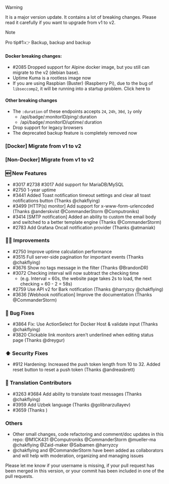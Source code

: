 > [!WARNING]
> It is a major version update. It contains a lot of breaking changes. Please read it carefully if you want to upgrade from v1 to v2.

> [!NOTE]
> Pro tip#1:👉 Backup, backup and backup

#### Docker breaking changes:

- #2085 Dropped support for Alpine docker image, but you still can migrate to the v2 (debian base).
- Uptime Kuma is a rootless image now
- If you are using Raspbian (Buster) (Raspberry Pi), due to the bug of `libseccomp2`, it will be running into a startup problem. Click here to

#### Other breaking changes
- The `:duration` of these endpoints accepts `24`, `24h`, `30d`, `1y` only
    - <kuma-url>/api/badge/:monitorID/ping/:duration
    - <kuma-url>/api/badge/:monitorID/uptime/:duration
- Drop support for legacy browsers
- The deprecated backup feature is completely removed now

### [Docker] Migrate from v1 to v2

###  [Non-Docker] Migrate from v1 to v2

### 🆕 New Features
- #3017 #2738 #3017 Add support for MariaDB/MySQL
- #2750 1-year uptime
- #3441 Added Toast notification timeout settings and clear all toast notifications button (Thanks @chakflying)
- #3499 [HTTP(s) monitor] Add support for x-www-form-urlencoded (Thanks @anderskvist @CommanderStorm @Computroniks)
- #3414 [SMTP notification] Added an ability to custom the email body and switched to a better template engine (Thanks @CommanderStorm)
- #2783 Add Grafana Oncall notification provider (Thanks @atmaniak)
<!-- - #3350 [exe] Added `--intranet` argument (Thanks @vanhoutenbos)-->

### 💇‍♀️ Improvements
- #2750 Improve uptime calculation performance
- #3515 Full server-side pagination for important events (Thanks @chakflying)
- #3676 Show no tags message in the filter (Thanks @BrandonDR)
- #3072 Checking interval will now subtract the checking time
    - (e.g. Interval = 60s, the website page takes 2s to load, the next checking = 60 - 2 = 58s)
- #2759 Use API v2 for Bark notification (Thanks @harryzcy @chakflying)
- #3636 [Webhook notification] Improve the documentation (Thanks @CommanderStorm)


### 🐛 Bug Fixes
- #3864 Fix: Use ActionSelect for Docker Host & validate input (Thanks @chakflying)
- #3820 Clickable link monitors aren't underlined when editing status page (Thanks @dreygur)

### ⬆️ Security Fixes

- #912 Hardening: Increased the push token length from 10 to 32. Added reset button to reset a push token (Thanks @andreasbrett)


### 🦎 Translation Contributors
- #3263 #3684 Add ability to translate toast messages (Thanks @chakflying)
- #3959 Add Uzbek language (Thanks @golibnarzullayev)
- #3659 (Thanks )

### Others
- Other small changes, code refactoring and comment/doc updates in this repo:
  @M1CK431 @Computroniks @CommanderStorm @mueller-ma @chakflying @Zaid-maker @Saibamen @harryzcy
- @chakflying and @CommanderStorm have been added as collaborators and will help with moderation, organizing and managing issues

Please let me know if your username is missing, if your pull request has been merged in this version, or your commit has been included in one of the pull requests.

